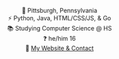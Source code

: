 <!-- 1/27/23 -->

<div align='center'>

📍 Pittsburgh, Pennsylvania <br>
⚡ Python, Java, HTML/CSS/JS, & Go <br>
📚 Studying Computer Science @ HS <br>
❓ he/him 16 <br>
🔗 [My Website & Contact](https://xzavyer.dev) <br>
